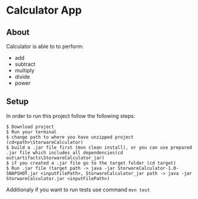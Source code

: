 # Calculator App

## About
Calculator is able to to perform:
* add
* subtract
* multiply
* divide
* power


## Setup
In order to run this project follow the following steps:
```
$ Download project
$ Run your terminal
$ change path to where you have unzipped project (cd<path>\StorwareCalculator)
$ build a .jar file first (mvn clean install), or you can use prepared .jar file which includes all dependencies(cd out\artifacts\StorwareCalculator_jar) 
$ if you created a .jar file go to the target folder (cd target)
$ Run .jar file (target path -> java -jar StorwareCalculator-1.0-SNAPSHOT.jar <inputFilePath>, StorwareCalculator_jar path -> java -jar StorwareCalculator.jar <inputFilePath>)
```

Additionaly if you want to run tests use command `mvn test`
